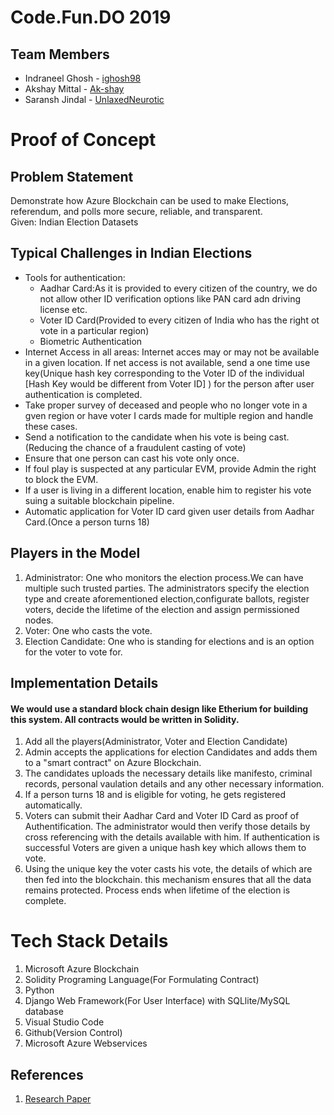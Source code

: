 # Code.Fun.DO 2019
## Team Members 
* Indraneel Ghosh - [ighosh98](https://github.com/ighosh98)
* Akshay Mittal - [Ak-shay](https://github.com/Ak-shay)
* Saransh Jindal - [UnlaxedNeurotic](https://github.com/UnlaxedNeurotic)

# Proof of Concept
## Problem Statement
Demonstrate how Azure Blockchain can be used to make Elections, referendum, and polls more secure, reliable, and transparent.<br />
Given: Indian Election Datasets
## Typical Challenges in Indian Elections
- Tools for authentication: 
  - Aadhar Card:As it is provided to every citizen of the country, we do not allow other ID verification options like PAN card adn driving license etc.
  - Voter ID Card(Provided to every citizen of India who has the right ot vote in a particular region)
  - Biometric Authentication
- Internet Access in all areas: Internet acces may or may not be available in a given location. If net access is not available,
send a one time use key(Unique hash key corresponding to the Voter ID of the individual [Hash Key would be different from Voter ID] ) for the person after user authentication is completed.
- Take proper survey of deceased and people who no longer vote in a gven region or have voter I cards made for multiple region and handle these cases.
- Send a notification to the candidate when his vote is being cast. (Reducing the chance of a fraudulent casting of vote)
- Ensure that one person can cast his vote only once.
- If foul play is suspected at any particular EVM, provide Admin the right to block the EVM.
- If a user is living in a different location, enable him to register his vote suing a suitable blockchain pipeline.
- Automatic application for Voter ID card given user details from Aadhar Card.(Once a person turns 18)
## Players in the Model
1. Administrator: One who monitors the election process.We can have multiple such trusted parties. The administrators specify the election type and create aforementioned election,configurate ballots, register voters, decide the lifetime of the election and assign permissioned nodes.
2. Voter: One who casts the vote.
3. Election Candidate: One who is standing for elections and is an option for the voter to vote for.
## Implementation Details
#### We would use a standard block chain design like Etherium for building this system. All contracts would be written in Solidity.
1. Add all the players(Administrator, Voter and Election Candidate) 
2. Admin accepts the applications for election Candidates and adds them to a "smart contract" on Azure Blockchain.
3. The candidates uploads the necessary details like manifesto, criminal records, personal vaulation details and any other necessary information.
4. If a person turns 18 and is eligible for voting, he gets registered automatically.
5. Voters can submit their Aadhar Card and Voter ID Card as proof of Authentification. The administrator would then verify those details by cross referencing with the details available with him. If authentication is successful Voters are given a unique hash key which allows them to vote. 
6. Using the unique key the voter casts his vote, the details of which are then fed into the blockchain.
this mechanism ensures that all the data remains protected. Process ends when lifetime of the election is complete.

# Tech Stack Details
1. Microsoft Azure Blockchain<br />
2. Solidity Programing Language(For Formulating Contract) <br />
3. Python <br />
4. Django Web Framework(For User Interface) with SQLlite/MySQL database<br />
5. Visual Studio Code <br />
6. Github(Version Control) <br />
7. Microsoft Azure Webservices <br />
## References
1. [Research Paper](https://skemman.is/bitstream/1946/31161/1/Research-Paper-BBEVS.pdf)
